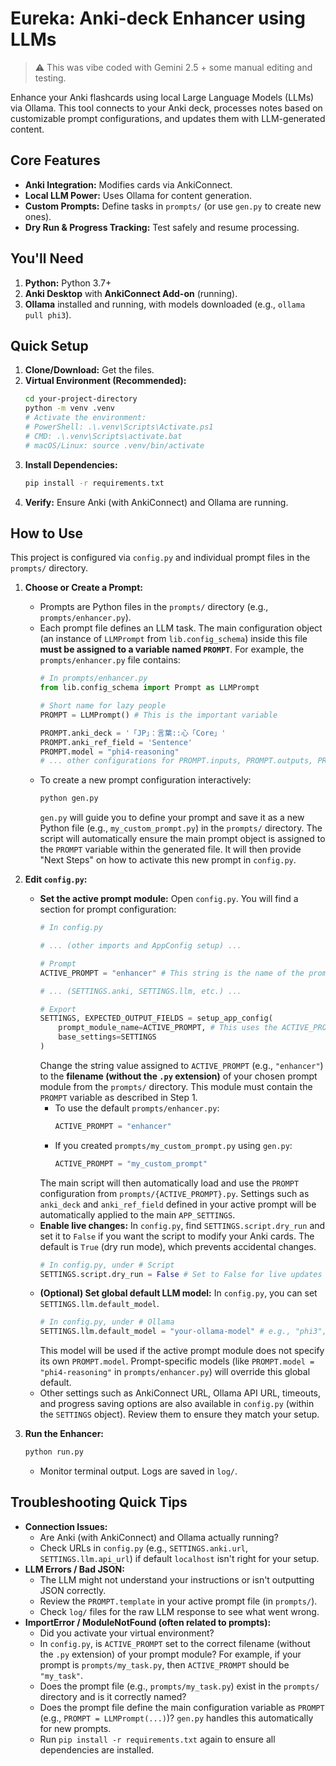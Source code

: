 # Eureka: Anki-deck Enhancer using LLMs

> ⚠️
> This was vibe coded with Gemini 2.5 + some manual editing and testing.

Enhance your Anki flashcards using local Large Language Models (LLMs) via Ollama. This tool connects to your Anki deck, processes notes based on customizable prompt configurations, and updates them with LLM-generated content.

## Core Features

*   **Anki Integration:** Modifies cards via AnkiConnect.
*   **Local LLM Power:** Uses Ollama for content generation.
*   **Custom Prompts:** Define tasks in `prompts/` (or use `gen.py` to create new ones).
*   **Dry Run & Progress Tracking:** Test safely and resume processing.

## You'll Need

1.  **Python:** Python 3.7+
2.  **Anki Desktop** with **AnkiConnect Add-on** (running).
3.  **Ollama** installed and running, with models downloaded (e.g., `ollama pull phi3`).

## Quick Setup

1.  **Clone/Download:** Get the files.
2.  **Virtual Environment (Recommended):**
    ```bash
    cd your-project-directory
    python -m venv .venv
    # Activate the environment:
    # PowerShell: .\.venv\Scripts\Activate.ps1 
    # CMD: .\.venv\Scripts\activate.bat 
    # macOS/Linux: source .venv/bin/activate 
    ```
3.  **Install Dependencies:**
    ```bash
    pip install -r requirements.txt
    ```
4.  **Verify:** Ensure Anki (with AnkiConnect) and Ollama are running.

## How to Use

This project is configured via `config.py` and individual prompt files in the `prompts/` directory.

1.  **Choose or Create a Prompt:**
    *   Prompts are Python files in the `prompts/` directory (e.g., `prompts/enhancer.py`).
    *   Each prompt file defines an LLM task. The main configuration object (an instance of `LLMPrompt` from `lib.config_schema`) inside this file **must be assigned to a variable named `PROMPT`**.
        For example, the `prompts/enhancer.py` file contains:
        ```python
        # In prompts/enhancer.py
        from lib.config_schema import Prompt as LLMPrompt

        # Short name for lazy people
        PROMPT = LLMPrompt() # This is the important variable

        PROMPT.anki_deck = '「JP」：言葉::心「Core」'
        PROMPT.anki_ref_field = 'Sentence'
        PROMPT.model = "phi4-reasoning" 
        # ... other configurations for PROMPT.inputs, PROMPT.outputs, PROMPT.template ...
        ```
    *   To create a new prompt configuration interactively:
        ```bash
        python gen.py
        ```
        `gen.py` will guide you to define your prompt and save it as a new Python file (e.g., `my_custom_prompt.py`) in the `prompts/` directory. The script will automatically ensure the main prompt object is assigned to the `PROMPT` variable within the generated file. It will then provide "Next Steps" on how to activate this new prompt in `config.py`.

2.  **Edit `config.py`:**
    *   **Set the active prompt module:**
        Open `config.py`. You will find a section for prompt configuration:
        ```python
        # In config.py

        # ... (other imports and AppConfig setup) ...

        # Prompt
        ACTIVE_PROMPT = "enhancer" # This string is the name of the prompt module file (without .py)

        # ... (SETTINGS.anki, SETTINGS.llm, etc.) ...

        # Export
        SETTINGS, EXPECTED_OUTPUT_FIELDS = setup_app_config(
            prompt_module_name=ACTIVE_PROMPT, # This uses the ACTIVE_PROMPT string
            base_settings=SETTINGS
        )
        ```
        Change the string value assigned to `ACTIVE_PROMPT` (e.g., `"enhancer"`) to the **filename (without the `.py` extension)** of your chosen prompt module from the `prompts/` directory. This module must contain the `PROMPT` variable as described in Step 1.
        *   To use the default `prompts/enhancer.py`:
            ```python
            ACTIVE_PROMPT = "enhancer"
            ```
        *   If you created `prompts/my_custom_prompt.py` using `gen.py`:
            ```python
            ACTIVE_PROMPT = "my_custom_prompt"
            ```
        The main script will then automatically load and use the `PROMPT` configuration from `prompts/{ACTIVE_PROMPT}.py`. Settings such as `anki_deck` and `anki_ref_field` defined in your active prompt will be automatically applied to the main `APP_SETTINGS`.
    *   **Enable live changes:** In `config.py`, find `SETTINGS.script.dry_run` and set it to `False` if you want the script to modify your Anki cards. The default is `True` (dry run mode), which prevents accidental changes.
        ```python
        # In config.py, under # Script
        SETTINGS.script.dry_run = False # Set to False for live updates to Anki
        ```
    *   **(Optional) Set global default LLM model:** In `config.py`, you can set `SETTINGS.llm.default_model`.
        ```python
        # In config.py, under # Ollama
        SETTINGS.llm.default_model = "your-ollama-model" # e.g., "phi3", "llama3:8b"
        ```
        This model will be used if the active prompt module does not specify its own `PROMPT.model`. Prompt-specific models (like `PROMPT.model = "phi4-reasoning"` in `prompts/enhancer.py`) will override this global default.
    *   Other settings such as AnkiConnect URL, Ollama API URL, timeouts, and progress saving options are also available in `config.py` (within the `SETTINGS` object). Review them to ensure they match your setup.

3.  **Run the Enhancer:**
    ```bash
    python run.py
    ```
    *   Monitor terminal output. Logs are saved in `log/`.

## Troubleshooting Quick Tips

*   **Connection Issues:**
    *   Are Anki (with AnkiConnect) and Ollama actually running?
    *   Check URLs in `config.py` (e.g., `SETTINGS.anki.url`, `SETTINGS.llm.api_url`) if default `localhost` isn't right for your setup.
*   **LLM Errors / Bad JSON:**
    *   The LLM might not understand your instructions or isn't outputting JSON correctly.
    *   Review the `PROMPT.template` in your active prompt file (in `prompts/`).
    *   Check `log/` files for the raw LLM response to see what went wrong.
*   **ImportError / ModuleNotFound (often related to prompts):**
    *   Did you activate your virtual environment?
    *   In `config.py`, is `ACTIVE_PROMPT` set to the correct filename (without the `.py` extension) of your prompt module? For example, if your prompt is `prompts/my_task.py`, then `ACTIVE_PROMPT` should be `"my_task"`.
    *   Does the prompt file (e.g., `prompts/my_task.py`) exist in the `prompts/` directory and is it correctly named?
    *   Does the prompt file define the main configuration variable as `PROMPT` (e.g., `PROMPT = LLMPrompt(...)`)? `gen.py` handles this automatically for new prompts.
    *   Run `pip install -r requirements.txt` again to ensure all dependencies are installed.